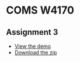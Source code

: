 COMS W4170
============

Assignment 3
------------

* [View the demo](http://dorey.github.com/ald2175_hw3/)
* [Download the zip](https://github.com/dorey/ald2175_hw3/zipball/master)